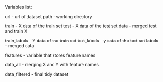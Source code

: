 Variables list:


url - url of dataset
path - working directory 



train - X data of the train set
test - X data of the test set
data - merged test and train X 


train_labels - Y data of the train set
test_labels - y data of the test set
labels - merged data 




features - variable that stores feature names 



data_all - merging X and Y with feature names


data_filtered - final tidy dataset
